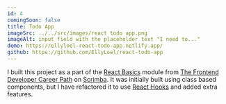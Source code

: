 ```yaml
---
id: 4
comingSoon: false
title: Todo App
imageSrc: ../../src/images/react todo app.png
imageAlt: input field with the placeholder text "I need to..."
demo: https://ellyloel-react-todo-app.netlify.app/
github: https://github.com/EllyLoel/react-todo-app
---
```


I built this project as a part of the [React Basics](https://scrimba.com/learn/learnreact) module from [The Frontend Developer Career Path](https://scrimba.com/learn/frontend) on [Scrimba](https://scrimba.com/). It was initially built using class based components, but I have refactored it to use [React Hooks](https://reactjs.org/docs/hooks-intro.html) and added extra features.
